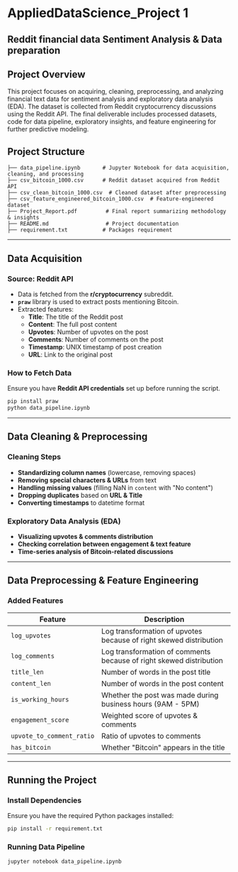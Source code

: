 # **AppliedDataScience_Project 1**
## **Reddit financial data Sentiment Analysis & Data preparation**

## **Project Overview**
This project focuses on acquiring, cleaning, preprocessing, and analyzing financial text data for sentiment analysis and exploratory data analysis (EDA). The dataset is collected from Reddit cryptocurrency discussions using the Reddit API. The final deliverable includes processed datasets, code for data pipeline, exploratory insights, and feature engineering for further predictive modeling.

## **Project Structure**
```
├── data_pipeline.ipynb       # Jupyter Notebook for data acquisition, cleaning, and processing
├── csv_bitcoin_1000.csv      # Reddit dataset acquired from Reddit API
├── csv_clean_bitcoin_1000.csv  # Cleaned dataset after preprocessing
├── csv_feature_engineered_bitcoin_1000.csv  # Feature-engineered dataset
├── Project_Report.pdf         # Final report summarizing methodology & insights
├── README.md                  # Project documentation
├── requirement.txt           # Packages requirement
```

---

## **Data Acquisition**
### **Source: Reddit API**
- Data is fetched from the **r/cryptocurrency** subreddit.
- **`praw`** library is used to extract posts mentioning Bitcoin.
- Extracted features:
  - **Title**: The title of the Reddit post
  - **Content**: The full post content
  - **Upvotes**: Number of upvotes on the post
  - **Comments**: Number of comments on the post
  - **Timestamp**: UNIX timestamp of post creation
  - **URL**: Link to the original post

### **How to Fetch Data**
Ensure you have **Reddit API credentials** set up before running the script.
```bash
pip install praw
python data_pipeline.ipynb
```

---

## **Data Cleaning & Preprocessing**
### **Cleaning Steps**
- **Standardizing column names** (lowercase, removing spaces)
- **Removing special characters & URLs** from text
- **Handling missing values** (filling NaN in `content` with "No content")
- **Dropping duplicates** based on **URL & Title**
- **Converting timestamps** to datetime format

### **Exploratory Data Analysis (EDA)**
- **Visualizing upvotes & comments distribution**
- **Checking correlation between engagement & text feature**
- **Time-series analysis of Bitcoin-related discussions**

---

## **Data Preprocessing & Feature Engineering**
### **Added Features**
| Feature | Description |
|---------|-------------|
| `log_upvotes` | Log transformation of upvotes because of right skewed distribution |
| `log_comments` | Log transformation of comments because of right skewed distribution |
| `title_len` | Number of words in the post title |
| `content_len` | Number of words in the post content |
| `is_working_hours` | Whether the post was made during business hours (9AM - 5PM) |
| `engagement_score` | Weighted score of upvotes & comments |
| `upvote_to_comment_ratio` | Ratio of upvotes to comments |
| `has_bitcoin` | Whether "Bitcoin" appears in the title |

---

## **Running the Project**
### **Install Dependencies**
Ensure you have the required Python packages installed:
```bash
pip install -r requirement.txt
```

### **Running Data Pipeline**
```bash
jupyter notebook data_pipeline.ipynb
```

